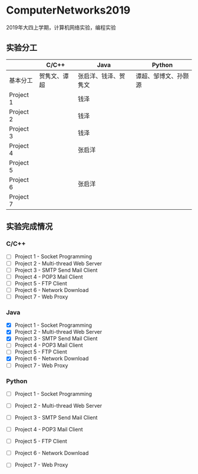 # ComputerNetworks2019

2019年大四上学期，计算机网络实验，编程实验

## 实验分工

|           | C/C++        | Java                 | Python               |
| --------- | ------------ | -------------------- | -------------------- |
| 基本分工  | 贺隽文、谭超 | 张启洋、钱泽、贺隽文 | 谭超、邹博文、孙颢源 |
| Project 1 |              | 钱泽                 |                      |
| Project 2 |              | 钱泽                 |                      |
| Project 3 |              | 钱泽                 |                      |
| Project 4 |              | 张启洋               |                      |
| Project 5 |              |                      |                      |
| Project 6 |              | 张启洋               |                      |
| Project 7 |              |                      |                      |



## 实验完成情况

### C/C++

- [ ] Project 1 - Socket Programming
- [ ] Project 2 - Multi-thread Web Server
- [ ] Project 3 - SMTP Send Mail Client
- [ ] Project 4 - POP3 Mail Client
- [ ] Project 5 - FTP Client
- [ ] Project 6 - Network Download
- [ ] Project 7 - Web Proxy

### Java

- [x] Project 1 - Socket Programming
- [x] Project 2 - Multi-thread Web Server
- [x] Project 3 - SMTP Send Mail Client
- [ ] Project 4 - POP3 Mail Client
- [ ] Project 5 - FTP Client
- [x] Project 6 - Network Download
- [ ] Project 7 - Web Proxy

### Python

- [ ] Project 1 - Socket Programming
- [ ] Project 2 - Multi-thread Web Server
- [ ] Project 3 - SMTP Send Mail Client
- [ ] Project 4 - POP3 Mail Client
- [ ] Project 5 - FTP Client
- [ ] Project 6 - Network Download
- [ ] Project 7 - Web Proxy

